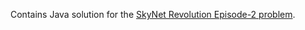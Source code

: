 Contains Java solution for the [SkyNet Revolution Episode-2 problem](https://www.codingame.com/training/hard/skynet-revolution-episode-2).
